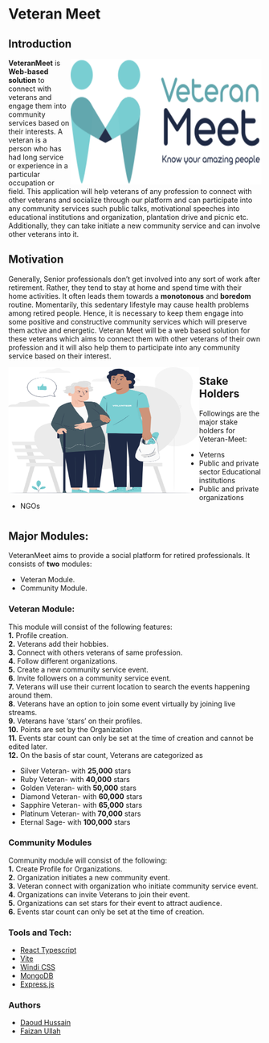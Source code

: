 # Veteran Meet
## Introduction

<img align="right"  width="380" height="250" src="public/img/veteranMeetLogo.svg" /> </a>

**VeteranMeet** is **Web-based solution** to connect with veterans and engage them into community
services based on their interests. A veteran is a person who has had long service or experience in a particular occupation or field. This application will help
veterans of any profession to connect with other veterans and socialize through our platform and can participate into any community services such public talks, motivational speeches into
educational institutions and organization, plantation drive and picnic etc. Additionally, they can take initiate a new community service and can involve other veterans into it.

## Motivation

Generally, Senior professionals don’t get involved into any sort of work after retirement. Rather, they tend to stay at home and spend time with their home activities. It often leads them towards a **monotonous** and **boredom** routine. Momentarily, this sedentary lifestyle may cause health problems among retired people. Hence, it is necessary to keep them engage into some positive and constructive community services which will preserve them active and energetic. Veteran Meet will be a web based solution for these veterans which aims to connect them with other veterans of their own profession and it will also help them to participate into any community
service based on their interest.



<img align = "left" width="380" height="250"  src="public/img/general/illustration1.svg" >

## Stake Holders

Followings are the major stake holders for Veteran-Meet: 
- Veterns 
- Public and private sector Educational institutions
- Public and private organizations
- NGOs

#

## Major Modules:
VeteranMeet aims to provide a social platform for retired professionals. It consists of **two** modules: <br>
-  Veteran Module. <br>
-  Community Module. <br>

### Veteran Module:

This module will consist of the following features: <br>
**1.** Profile creation. <br>
**2.** Veterans add their hobbies. <br>
**3.** Connect with others veterans of same profession. <br>
**4.** Follow different organizations. <br>
**5.** Create a new community service event. <br>
**6.** Invite followers on a community service event. <br>
**7.** Veterans will use their current location to search the events happening around them. <br>
**8.** Veterans have an option to join some event virtually by joining live streams. <br>
**9.** Veterans have ‘stars’ on their profiles. <br>
**10.** Points are set by the Organization  <br>
**11.** Events star count can only be set at the time of creation and cannot be edited later. <br>
**12.** On the basis of star count, Veterans are categorized as <br>
  - Silver Veteran- with **25,000** stars
  - Ruby Veteran- with **40,000** stars
  - Golden Veteran- with **50,000** stars
  - Diamond Veteran- with **60,000** stars
  - Sapphire Veteran- with **65,000** stars
  - Platinum Veteran- with **70,000** stars
  - Eternal Sage- with **100,000** stars

### Community Modules
Community module will consist of the following: <br>
**1.** Create Profile for Organizations. <br>
**2.** Organization initiates a new community event. <br>
**3.** Veteran connect with organization who initiate community service event. <br>
**4.** Organizations can invite Veterans to join their event. <br>
**5.** Organizations can set stars for their event to attract audience. <br>
**6.** Events star count can only be set at the time of creation. <br>


### Tools and Tech:
- <a href="https://www.typescriptlang.org/docs/handbook/react.html"> React Typescript</a> 
- <a href="https://docs.vite.org/"> Vite </a> 
- <a href="https://windicss.org/"> Windi CSS </a> 
- <a href="https://docs.nxlog.co/userguide/integrate/mongodb.html?gclid=Cj0KCQjwm6KUBhC3ARIsACIwxBjdfkgoo8IICRoORw1oEeiW1a8LTeLohUDsYqSDTU5o50PTEmAmcVYaAocdEALw_wcB"> MongoDB </a> 
- <a href="https://devdocs.io/express/"> Express.js </a> 

### Authors
- <a href="http://daoud-hussain.com/"> Daoud Hussain </a> 
- <a href="https://designbyfaizi.me/)"> Faizan Ullah </a> 

